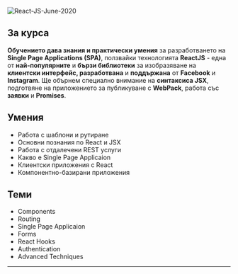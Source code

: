 

![React-JS-June-2020]()

## За курса

**Обучението дава знания и практически умения** за разработването на **Single Page Applications (SPA)**, ползвайки технологията **ReactJS** - една от **най-популярните** и **бързи библиотеки** за изобразяване на **клиентски интерфейс, разработвана** и **поддържана** от **Facebook** и **Instagram**. Ще обърнем специално внимание на **синтаксиса JSX**, подготвяне на приложението за публикуване с **WebPack**, работа със **заявки** и **Promises**.

## Умения

- Работа с шаблони и рутиране
- Основни познания по React и JSX
- Работа с отдалечени REST услуги
- Какво е Single Page Applicaion
- Клиентски приложения с React
- Компонентно-базирани приложения

## Теми

* Components
* Routing
* Single Page Applicaion
* Forms
* React Hooks
* Authentication
* Advanced Techniques
 

<!-- ## Сертификат

![Certificate]() -->

---
